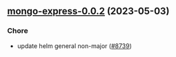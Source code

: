 

## [mongo-express-0.0.2](https://github.com/truecharts/charts/compare/mongo-express-0.0.1...mongo-express-0.0.2) (2023-05-03)

### Chore

- update helm general non-major ([#8739](https://github.com/truecharts/charts/issues/8739))
  
  